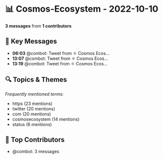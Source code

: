 # 📊 Cosmos-Ecosystem - 2022-10-10
**3 messages** from **1 contributors**

## 💬 Key Messages
- **06:03** @combot: [‌‌‌‌‎⁠](https://twitter.com/CosmosEcosystem/status/1579351972582682625)Tweet from ⚛️ Cosmos Ecos...
- **13:07** @combot: [‌‌‌‌‎⁠](https://twitter.com/CosmosEcosystem/status/1579458691015008256)Tweet from ⚛️ Cosmos Ecos...
- **13:19** @combot: [‌‌‌‌‎⁠](https://twitter.com/CosmosEcosystem/status/1579461714630021120)Tweet from ⚛️ Cosmos Ecos...

## 🔍 Topics & Themes
*Frequently mentioned terms:*
- https (23 mentions)
- twitter (20 mentions)
- com (20 mentions)
- cosmosecosystem (14 mentions)
- status (6 mentions)

## 👥 Top Contributors
- @combot: 3 messages